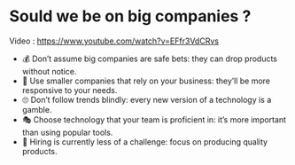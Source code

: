 # Sould we be on big companies ?

Video : https://www.youtube.com/watch?v=EFfr3VdCRvs

- 💰 Don’t assume big companies are safe bets: they can drop products without notice.
- 🏃‍ Use smaller companies that rely on your business: they’ll be more responsive to your needs.
- 🙄 Don’t follow trends blindly: every new version of a technology is a gamble.
- 🎭 Choose technology that your team is proficient in: it’s more important than using popular tools.
- 🔮 Hiring is currently less of a challenge: focus on producing quality products.
